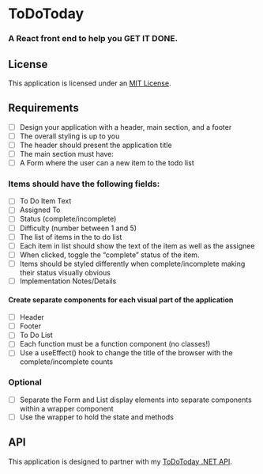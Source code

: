 # ToDoToday
### A React front end to help you GET IT DONE.

## License
This application is licensed under an [MIT License](https://github.com/mcbarnhart/ToDoTodayReact/blob/master/LICENSE).

## Requirements
- [ ] Design your application with a header, main section, and a footer
- [ ] The overall styling is up to you
- [ ] The header should present the application title
- [ ] The main section must have:
- [ ] A Form where the user can a new item to the todo list
### Items should have the following fields:
- [ ] To Do Item Text
- [ ] Assigned To
- [ ] Status (complete/incomplete)
- [ ] Difficulty (number between 1 and 5)
- [ ] The list of items in the to do list
- [ ] Each item in list should show the text of the item as well as the assignee
- [ ] When clicked, toggle the “complete” status of the item.
- [ ] Items should be styled differently when complete/incomplete making their status visually obvious
- [ ] Implementation Notes/Details
#### Create separate components for each visual part of the application
- [ ] Header
- [ ] Footer
- [ ] To Do List
- [ ] Each function must be a function component (no classes!)
- [ ] Use a useEffect() hook to change the title of the browser with the complete/incomplete counts
### Optional
- [ ] Separate the Form and List display elements into separate components within a wrapper component
- [ ] Use the wrapper to hold the state and methods

## API
This application is designed to partner with my [ToDoToday .NET API](https://github.com/mcbarnhart/ToDoTodayAPI).